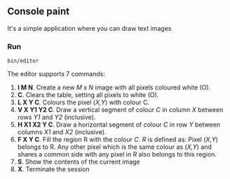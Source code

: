 ## Console paint
It's a simple application where you can draw text images

### Run

`bin/editor
`

The editor supports 7 commands:

1. **I M N**. Create a new _M_ x _N_ image with all pixels coloured white (O).
2. **C**. Clears the table, setting all pixels to white (O).
3. **L X Y C**. Colours the pixel (_X,Y_) with colour C.
4. **V X Y1 Y2 C**. Draw a vertical segment of colour _C_ in column _X_ between rows _Y1_
   and _Y2_ (inclusive).
5. **H X1 X2 Y C**. Draw a horizontal segment of colour _C_ in row _Y_ between columns
   _X1_ and _X2_ (inclusive).
6. **F X Y C**. Fill the region R with the colour _C_. _R_ is defined as: Pixel (_X,Y_)
   belongs to R. Any other pixel which is the same colour as (_X,Y_) and shares a
   common side with any pixel in _R_ also belongs to this region.
7. **S**. Show the contents of the current image
8. **X**. Terminate the session
